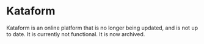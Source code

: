 # Kataform
Kataform is an online platform that is no longer being updated, and is not up to date. It is currently not functional.
It is now archived.
